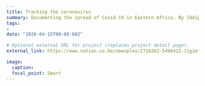 ```yaml
---
title: Tracking the coronavirus
summary: Documenting the spread of Covid-19 in Eastern Africa. By [Odipo Dev](https://twitter.com/i/events/819118387116855296) and [#NationNewsplex](https://www.nation.co.ke/newsplex/2718262-2718262-3vbltsz/index.html)
tags:
- 
date: "2020-04-15T00:00:00Z"

# Optional external URL for project (replaces project detail page).
external_link: https://www.nation.co.ke/newsplex/2718262-5496412-11gimflz/index.html

image:
  caption: 
  focal_point: Smart
---
```

